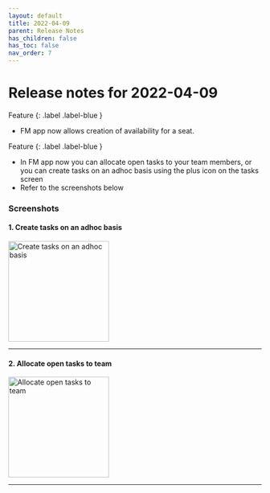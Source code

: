 ```yaml
---
layout: default
title: 2022-04-09
parent: Release Notes
has_children: false
has_toc: false
nav_order: 7
---
```


# Release notes for 2022-04-09

Feature
{: .label .label-blue }
- FM app now allows creation of availability for a seat.

Feature
{: .label .label-blue }
- In FM app now you can allocate open tasks to your team members, or you can create tasks on an adhoc basis
using the plus icon on the tasks screen
- Refer to the screenshots below

### Screenshots

#### 1. Create tasks on an adhoc basis

<img alt="Create tasks on an adhoc basis" src="https://www.smartclean.io/matrix/images/adHocTasksFM.jpeg" width="200"/>

---

#### 2. Allocate open tasks to team

<img alt="Allocate open tasks to team" src="https://www.smartclean.io/matrix/images/openAndAdHocTasksFM.jpg" width="200"/>

---
